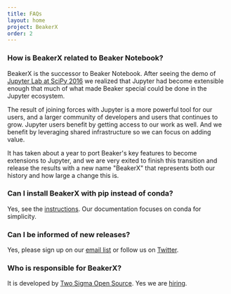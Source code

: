 ```yaml
---
title: FAQs
layout: home
project: BeakerX
order: 2
---
```


### How is BeakerX related to Beaker Notebook?

BeakerX is the successor to Beaker Notebook.  After seeing the demo of
[Jupyter Lab at SciPy
2016](https://www.youtube.com/watch?v=Ejh0ftSjk6g) we realized that
Jupyter had become extensible enough that much of what made Beaker
special could be done in the Jupyter ecosystem.

The result of joining forces with Jupyter is a more powerful tool for
our users, and a larger community of developers and users that
continues to grow.  Jupyter users benefit by getting access to our
work as well.  And we benefit by leveraging shared infrastructure so
we can focus on adding value.

It has taken about a year to port Beaker's key features to become
extensions to Jupyter, and we are very exited to finish this
transition and release the results with a new name "BeakerX" that
represents both our history and how large a change this is.

### Can I install BeakerX with pip instead of conda?

Yes, see the [instructions](/documentation#pip).  Our documentation
focuses on conda for simplicity.

### Can I be informed of new releases?

Yes, please sign up on our [email
list](http://beakernotebook.us3.list-manage.com/subscribe?u=d05838b85c905bc618b25e5a9&id=6b3010163c)
or follow us on [Twitter](https://twitter.com/beakerxnotebook).

### Who is responsible for BeakerX?

It is developed by [Two Sigma Open
Source](http://opensource.twosigma.com/). Yes we are
[hiring](https://www.twosigma.com/careers).
